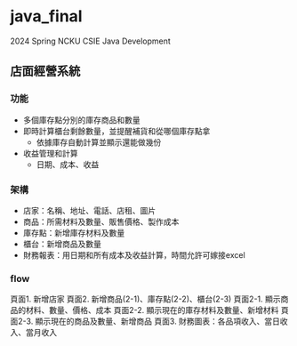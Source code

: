 # java_final
2024 Spring NCKU CSIE Java Development
## 店面經營系統
### 功能
- 多個庫存點分別的庫存商品和數量
- 即時計算櫃台剩餘數量，並提醒補貨和從哪個庫存點拿
    - 依據庫存自動計算並顯示還能做幾份
- 收益管理和計算
    - 日期、成本、收益
### 架構
- 店家：名稱、地址、電話、店租、圖片
- 商品：所需材料及數量、販售價格、製作成本
- 庫存點：新增庫存材料及數量
- 櫃台：新增商品及數量
- 財務報表：用日期和所有成本及收益計算，時間允許可嫁接excel
### flow
頁面1. 新增店家
頁面2. 新增商品(2-1)、庫存點(2-2)、櫃台(2-3)
頁面2-1. 顯示商品的材料、數量、價格、成本
頁面2-2. 顯示現在的庫存材料及數量、新增材料
頁面2-3. 顯示現在的商品及數量、新增商品
頁面3. 財務圖表：各品項收入、當日收入、當月收入